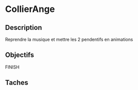 # CollierAnge 

## Description

Reprendre la musique et mettre les 2 pendentifs en animations

## Objectifs

FINISH

 ## Taches